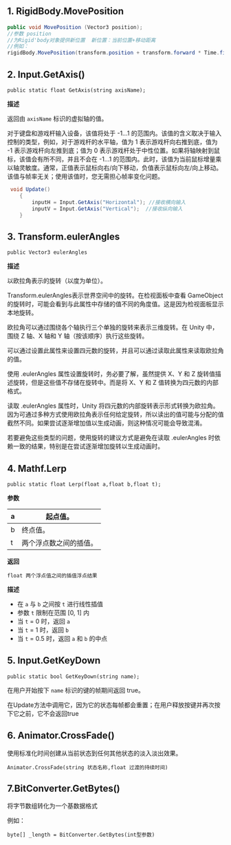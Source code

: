 ## 1. RigidBody.MovePosition

~~~~C#
public void MovePosition (Vector3 position);
//参数 position
//为Rigid'body对象提供新位置  新位置：当前位置+移动距离
//例如：
rigidBody.MovePosition(transform.position + transform.forward * Time.fixedDeltaTime * moveSpeed * inputV);
~~~~

## 2. Input.GetAxis()

`public static float GetAxis(string axisName);`      

**描述**

返回由 `axisName` 标识的虚拟轴的值。

对于键盘和游戏杆输入设备，该值将处于 -1...1 的范围内。该值的含义取决于输入控制的类型，例如，对于游戏杆的水平轴，值为 1 表示游戏杆向右推到底，值为 -1 表示游戏杆向左推到底；值为 0 表示游戏杆处于中性位置。如果将轴映射到鼠标，该值会有所不同，并且不会在 -1...1 的范围内。此时，该值为当前鼠标增量乘以轴灵敏度。通常，正值表示鼠标向右/向下移动，负值表示鼠标向左/向上移动。该值与帧率无关；使用该值时，您无需担心帧率变化问题。

~~~C#
 void Update()
    {
        inputH = Input.GetAxis("Horizontal"); //接收横向输入
        inputV = Input.GetAxis("Vertical");  //接收纵向输入
    }
~~~

## 3. Transform.eulerAngles

`public Vector3 eulerAngles`

**描述**

以欧拉角表示的旋转（以度为单位）。

Transform.eulerAngles表示世界空间中的旋转。在检视面板中查看 GameObject 的旋转时，可能会看到与此属性中存储的值不同的角度值。这是因为检视面板显示本地旋转。

欧拉角可以通过围绕各个轴执行三个单独的旋转来表示三维旋转。在 Unity 中，围绕 Z 轴、X 轴和 Y 轴（按该顺序）执行这些旋转。

可以通过设置此属性来设置四元数的旋转，并且可以通过读取此属性来读取欧拉角的值。

 使用 .eulerAngles 属性设置旋转时，务必要了解，虽然提供 X、Y 和 Z 旋转值描述旋转，但是这些值不存储在旋转中。而是将 X、Y 和 Z 值转换为四元数的内部格式。

读取 .eulerAngles 属性时，Unity 将四元数的内部旋转表示形式转换为欧拉角。因为可通过多种方式使用欧拉角表示任何给定旋转，所以读出的值可能与分配的值截然不同。如果尝试逐渐增加值以生成动画，则这种情况可能会导致混淆。

 若要避免这些类型的问题，使用旋转的建议方式是避免在读取 .eulerAngles 时依赖一致的结果，特别是在尝试逐渐增加旋转以生成动画时。

## 4. Mathf.Lerp

`public static float Lerp(float a,float b,float t);`

**参数**

| a    | 起点值。               |
| ---- | ---------------------- |
| b    | 终点值。               |
| t    | 两个浮点数之间的插值。 |

**返回**

`float 两个浮点值之间的插值浮点结果`

**描述**

- 在 `a` 与 `b` 之间按 `t` 进行线性插值
- 参数 `t` 限制在范围 [0, 1] 内
- 当 `t` = 0 时，返回 `a` 
- 当 `t` = 1 时，返回 `b` 
- 当 `t` = 0.5 时，返回 `a` 和 `b` 的中点      

## 5. Input.GetKeyDown

`public static bool GetKeyDown(string name);`     

在用户开始按下 `name` 标识的键的帧期间返回 true。

在Update方法中调用它，因为它的状态每帧都会重置；在用户释放按键并再次按下它之前，它不会返回true

## 6. Animator.CrossFade()

使用标准化时间创建从当前状态到任何其他状态的淡入淡出效果。

`Animator.CrossFade(string 状态名称,float 过渡的持续时间)`

## 7.BitConverter.GetBytes()

将字节数组转化为一个基数据格式

例如：

`byte[] _length = BitConverter.GetBytes(int型参数)`

